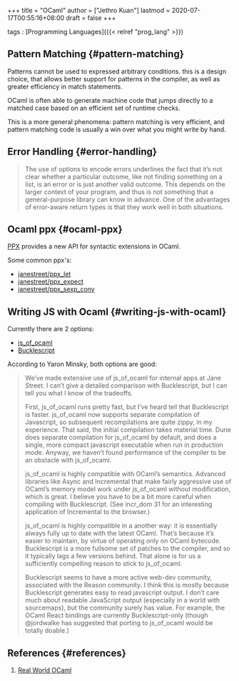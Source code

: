 +++
title = "OCaml"
author = ["Jethro Kuan"]
lastmod = 2020-07-17T00:55:16+08:00
draft = false
+++

tags
: [Programming Languages]({{< relref "prog_lang" >}})

## Pattern Matching {#pattern-matching}

Patterns cannot be used to expressed arbitrary conditions. this is a
design choice, that allows better support for patterns in the
compiler, as well as greater efficiency in match statements.

OCaml is often able to generate machine code that jumps directly to a
matched case based on an efficient set of runtime checks.

This is a more general phenomena: pattern matching is very efficient,
and pattern matching code is usually a win over what you might write
by hand.

## Error Handling {#error-handling}

> The use of options to encode errors underlines the fact that it’s not
> clear whether a particular outcome, like not finding something on a
> list, is an error or is just another valid outcome. This depends on
> the larger context of your program, and thus is not something that a
> general-purpose library can know in advance. One of the advantages of
> error-aware return types is that they work well in both situations.

## Ocaml ppx {#ocaml-ppx}

[PPX](http://ocamllabs.io/doc/ppx.html) provides a new API for syntactic extensions in OCaml.

Some common ppx's:

- [janestreet/ppx_let](https://github.com/janestreet/ppx%5Flet)
- [janestreet/ppx_expect](https://github.com/janestreet/ppx%5Fexpect)
- [janestreet/ppx_sexp_conv](https://github.com/janestreet/ppx%5Fsexp%5Fconv)

## Writing JS with Ocaml {#writing-js-with-ocaml}

Currently there are 2 options:

- [js_of_ocaml](https://github.com/ocsigen/js%5Fof%5Focaml)
- [Bucklescript](https://bucklescript.github.io/)

According to Yaron Minsky, both options are good:

> We’ve made extensive use of js_of_ocaml for internal apps at Jane Street. I can’t give a detailed comparison with Bucklescript, but I can tell you what I know of the tradeoffs.
>
> First, js_of_ocaml runs pretty fast, but I’ve heard tell that Bucklescript is faster. js_of_ocaml now supports separate compilation of Javascript, so subsequent recompilations are quite zippy, in my experience. That said, the initial compilation takes material time. Dune does separate compilation for js_of_ocaml by default, and does a single, more compact javascript executable when run in production mode. Anyway, we haven’t found performance of the compiler to be an obstacle with js_of_ocaml.
>
> js_of_ocaml is highly compatible with OCaml’s semantics. Advanced libraries like Async and Incremental that make fairly aggressive use of OCaml’s memory model work under js_of_ocaml without modification, which is great. I believe you have to be a bit more careful when compiling with Bucklescript. (See incr_dom 31 for an interesting application of Incremental to the browser.)
>
> js_of_ocaml is highly compatible in a another way: it is essentially always fully up to date with the latest OCaml. That’s because it’s easier to maintain, by virtue of operating only on OCaml bytecode. Bucklescript is a more fullsome set of patches to the compiler, and so it typically lags a few versions behind. That alone is for us a sufficiently compelling reason to stick to js_of_ocaml.
>
> Bucklescript seems to have a more active web-dev community, associated with the Reason community. I think this is mostly because Bucklescript generates easy to read javascript output. I don’t care much about readable JavaScript output (especially in a world with sourcemaps), but the community surely has value. For example, the OCaml React bindings are currently Bucklescript-only (though @jordwalke has suggested that porting to js_of_ocaml would be totally doable.)

## References {#references}

1.  [Real World OCaml](https://realworldocaml.org/)
